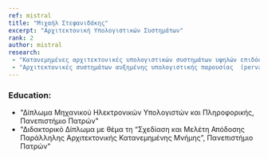 ```yaml
---
ref: mistral
title: "Μιχαήλ Στεφανιδάκης"
excerpt: "Αρχιτεκτονική Υπολογιστικών Συστημάτων"
rank: 2
author: mistral
research:
 - "Κατανεμημένες αρχιτεκτονικές υπολογιστικών συστημάτων υψηλών επιδόσεων -Ενσωματωμένα συστήματα πραγματικού χρόνου"
 - "Αρχιτεκτονικές συστημάτων αυξημένης υπολογιστικής παρουσίας  (pervasive computing systems)"
---
```


### Education:
  - "Δίπλωμα Μηχανικού Ηλεκτρονικών Υπολογιστών και Πληροφορικής, Πανεπιστήμιο Πατρών"
  - "Διδακτορικό Δίπλωμα με θέμα τη “Σχεδίαση και Μελέτη Απόδοσης  Παράλληλης Αρχιτεκτονικής Κατανεμημένης Μνήμης”, Πανεπιστήμιο  Πατρών"
